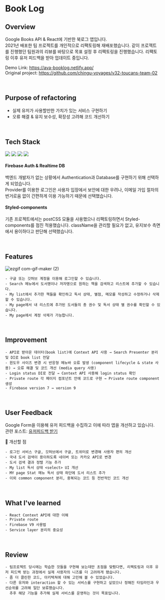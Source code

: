 # Book Log

## Overview
Google Books API & React에 기반한 북로그 앱입니다. <br/>
2021년 배포한 팀 프로젝트를 개인적으로 리팩토링해 재배포했습니다. 
같이 프로젝트를 진행했던 팀원과의 리뷰를 바탕으로 목표 설정 후 리팩토링을 진행했습니다. 리팩토링 이후 유저 피드백을 받아 업데이트 중입니다.

Demo Link: https://ava-booklog.netlify.app/ <br/>
Original project: https://github.com/chingu-voyages/v32-toucans-team-02

<br/>

## Purpose of refactoring
- 실제 유저가 사용할만한 가치가 있는 서비스 구현하기
- 오류 해결 & 유지 보수성, 확장성 고려해 코드 개선하기
<br/>

## Tech Stack
<img src="https://img.shields.io/badge/React-61DAFB?style=flat-square&logo=React&logoColor=white"/> <img src="https://img.shields.io/badge/React Router-CA4245?style=flat-square&logo=react-router&logoColor=white"/> <img src="https://img.shields.io/badge/styled-components-DB7093?style=flat-square&logo=styled-components&logoColor=white"/>
<img src="https://img.shields.io/badge/Firebase-FFCA28?style=flat-square&logo=firebase&logoColor=white"/>
<br/>

#### Firebase Auth & Realtime DB
백엔드 개발자가 없는 상황에서 Authentication과 Database를 구현하기 위해 선택하게 되었습니다. <br/>
Provider를 이용한 로그인은 사용자 입장에서 보안에 대한 우려나, 이메일 가입 절차의 번거로움 없이 간편하게 이용 가능하기 때문에 선택했습니다.

#### Styled-components
기존 프로젝트에서는 postCSS 모듈을 사용했으나 리팩토링하면서 Styled-components를 점진 적용했습니다.
className을 관리할 필요가 없고, 유지보수 측면에서 용이하다고 판단해 선택했습니다.

<br/>

## Features 

![ezgif com-gif-maker (2)](https://user-images.githubusercontent.com/47381555/175777314-20d8cde3-205d-48ad-b789-fc37612335b3.gif)

```
- 구글 또는 깃허브 계정을 이용해 로그인할 수 있습니다.
- Search 메뉴에서 도서명이나 저자명으로 원하는 책을 검색하고 리스트에 추가할 수 있습니다.
- My list에서 추가한 책들을 확인하고 독서 상태, 별점, 메모를 작성하고 수정하거나 삭제할 수 있습니다.
- My page에서 내 리스트에 추가된 도서들의 총 권수 및 독서 상태 별 권수를 확인할 수 있습니다.
- My page에서 계정 삭제가 가능합니다.
```
<br/>

## Improvement
```
- API로 받아온 데이터(book list)에 Context API 사용 → Search Presenter 분리 및 DI로 book list 전달
- 윈도우 사이즈 변경 시 반응형 메뉴바 오류 발생 (component lifecycle & state 사용) → 오류 해결 및 코드 개선 (media query 사용)
- Login status DI로 전달 → Context API 사용해 login status 확인
- Private route 각 페이지 컴포넌트 안에 코드로 구현 → Private route component 생성
- Firebase version 7 → version 9
```

<br/>

## User Feedback
Google Form을 이용해 유저 피드백을 수집하고 이에 따라 앱을 개선하고 있습니다. <br/>
관련 포스트: [유저피드백 받기](https://velog.io/@avakim/%EC%9C%A0%EC%A0%80-%ED%94%BC%EB%93%9C%EB%B0%B1-%EB%B0%9B%EA%B8%B0)

🔹 개선할 점
```
- 로그인 서비스 구글, 깃허브에서 구글, 트위터로 변경해 사용자 편의 개선
- 국내 도서 검색이 용이하도록 네이버 또는 카카오 API로 변경
- 도서 검색 결과 정렬 기능 추가 
- My list 독서 상태 <select> UI 개선
- MY page Stat 메뉴 독서 상태 하단에 도서 리스트 추가
- 이외 common component 분리, 중복되는 코드 등 전반적인 코드 개선
```
<br/>

## What I've learned
```
- React Context API에 대한 이해
- Private route
- Firebase V9 사용법
- Service layer 분리의 중요성
```

<br/>

## Review
```
- 팀프로젝트 당시에는 학습한 것들을 구현해 보는데만 초점을 맞췄다면, 리팩토링과 이후 유저 피드백 받는 과정에서 실제 사용자의 니즈를 더 고려하게 됐습니다.
- 좀 더 클린한 코드, 아키텍쳐에 대해 고민해 볼 수 있었습니다.
- 다른 유저와 interaction 할 수 있는 서비스를 구현하고 싶었으나 정해진 타임라인과 우선순위를 고려해 일단 보류했습니다. 
  추후 해당 기능을 추가해 실제 서비스를 운영하는 것이 목표입니다.
```
